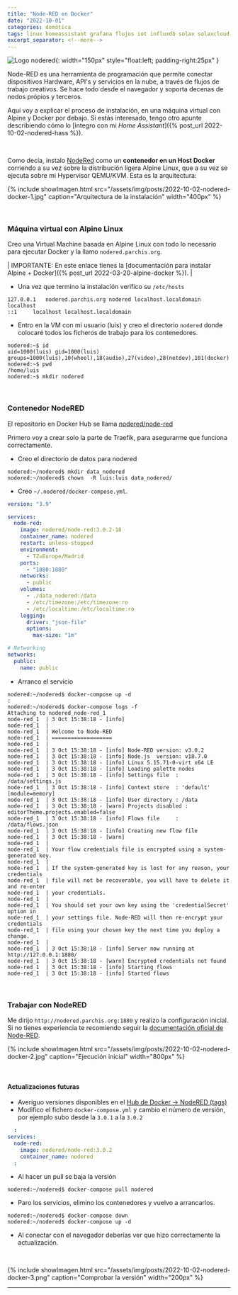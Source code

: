 ```yaml
---
title: "Node-RED en Docker"
date: "2022-10-01"
categories: domótica
tags: linux homeassistant grafana flujos iot influxdb solax solaxcloud docker
excerpt_separator: <!--more-->
---
```


![Logo nodered](/assets/img/posts/logo-nodered.svg){: width="150px" style="float:left; padding-right:25px" } 

Node-RED es una herramienta de programación que permite conectar dispositivos Hardware, API's y servicios en la nube, a través de flujos de trabajo creativos. Se hace todo desde el navegador y soporta decenas de nodos própios y terceros. 

Aquí voy a explicar el proceso de instalación, en una máquina virtual con Alpine y Docker por debajo. Si estás interesado, tengo otro apunte describiendo cómo lo [integro con mi *Home Assistant*]({% post_url 2022-10-02-nodered-hass %}).

<br clear="left"/>
<!--more-->

Como decía, instalo [NodeRed](https://nodered.org) como un **contenedor en un Host Docker** corriendo a su vez sobre la distribución ligera Alpine Linux, que a su vez se ejecuta sobre mi Hypervisor QEMU/KVM. Esta es la arquitectura:

{% include showImagen.html 
      src="/assets/img/posts/2022-10-02-nodered-docker-1.jpg" 
      caption="Arquitectura de la instalación" 
      width="400px"
      %}

<br/>


### Máquina virtual con Alpine Linux

Creo una Virtual Machine basada en Alpine Linux con todo lo necesario para ejecutar Docker y la llamo `nodered.parchis.org`.

| IMPORTANTE: En este enlace tienes la [documentación para instalar Alpine + Docker]({% post_url 2022-03-20-alpine-docker %}). |

- Una vez que termino la instalación verifico su `/etc/hosts`
```console
127.0.0.1	nodered.parchis.org nodered localhost.localdomain localhost
::1		localhost localhost.localdomain
```
- Entro en la VM con mi usuario (luis) y creo el directorio `nodered` donde colocaré todos los ficheros de trabajo para los contenedores.
```console
nodered:~$ id
uid=1000(luis) gid=1000(luis) groups=1000(luis),10(wheel),18(audio),27(video),28(netdev),101(docker)
nodered:~$ pwd
/home/luis
nodered:~$ mkdir nodered
```

<br/>

### Contenedor NodeRED

El repositorio en Docker Hub se llama [nodered/node-red](https://hub.docker.com/r/nodered/node-red/)

Primero voy a crear solo la parte de Traefik, para asegurarme que funciona correctamente.

-  Creo el directorio de datos para nodered
```console
nodered:~/nodered$ mkdir data_nodered
nodered:~/nodered$ chown  -R luis:luis data_nodered/
```
- Creo `~/.nodered/docker-compose.yml`.

```yml
version: "3.9"

services:
  node-red:
    image: nodered/node-red:3.0.2-18
    container_name: nodered
    restart: unless-stopped
    environment:
      - TZ=Europe/Madrid
    ports:
      - "1880:1880"
    networks:
      - public
    volumes:
      - ./data_nodered:/data
      - /etc/timezone:/etc/timezone:ro
      - /etc/localtime:/etc/localtime:ro
    logging:
      driver: "json-file"
      options:
        max-size: "1m"

# Networking
networks:
  public:
    name: public
```
- Arranco el servicio
```console
nodered:~/nodered$ docker-compose up -d
:
nodered:~/nodered$ docker-compose logs -f
Attaching to nodered_node-red_1
node-red_1  | 3 Oct 15:38:18 - [info]
node-red_1  |
node-red_1  | Welcome to Node-RED
node-red_1  | ===================
node-red_1  |
node-red_1  | 3 Oct 15:38:18 - [info] Node-RED version: v3.0.2
node-red_1  | 3 Oct 15:38:18 - [info] Node.js  version: v18.7.0
node-red_1  | 3 Oct 15:38:18 - [info] Linux 5.15.71-0-virt x64 LE
node-red_1  | 3 Oct 15:38:18 - [info] Loading palette nodes
node-red_1  | 3 Oct 15:38:18 - [info] Settings file  : /data/settings.js
node-red_1  | 3 Oct 15:38:18 - [info] Context store  : 'default' [module=memory]
node-red_1  | 3 Oct 15:38:18 - [info] User directory : /data
node-red_1  | 3 Oct 15:38:18 - [warn] Projects disabled : editorTheme.projects.enabled=false
node-red_1  | 3 Oct 15:38:18 - [info] Flows file     : /data/flows.json
node-red_1  | 3 Oct 15:38:18 - [info] Creating new flow file
node-red_1  | 3 Oct 15:38:18 - [warn]
node-red_1  |
node-red_1  | Your flow credentials file is encrypted using a system-generated key.
node-red_1  |
node-red_1  | If the system-generated key is lost for any reason, your credentials
node-red_1  | file will not be recoverable, you will have to delete it and re-enter
node-red_1  | your credentials.
node-red_1  |
node-red_1  | You should set your own key using the 'credentialSecret' option in
node-red_1  | your settings file. Node-RED will then re-encrypt your credentials
node-red_1  | file using your chosen key the next time you deploy a change.
node-red_1  |
node-red_1  | 3 Oct 15:38:18 - [info] Server now running at http://127.0.0.1:1880/
node-red_1  | 3 Oct 15:38:18 - [warn] Encrypted credentials not found
node-red_1  | 3 Oct 15:38:18 - [info] Starting flows
node-red_1  | 3 Oct 15:38:18 - [info] Started flows
```

<br/>

### Trabajar con NodeRED

Me dirijo `http://nodered.parchis.org:1880` y realizo la configuración inicial. Si no tienes experiencia te recomiendo seguir la [documentación oficial de Node-RED](https://nodered.org/docs/).

{% include showImagen.html 
      src="/assets/img/posts/2022-10-02-nodered-docker-2.jpg" 
      caption="Ejecución inicial" 
      width="800px"
      %}


<br/>

#### Actualizaciones futuras

- Averiguo versiones disponibles en el [Hub de Docker -> NodeRED (tags)](https://hub.docker.com/r/nodered/node-red/tags)
- Modifico el fichero `docker-compose.yml` y cambio el número de versión, por ejemplo subo desde la `3.0.1` a la `3.0.2`
```yaml
  :
services:
  node-red:
    image: nodered/node-red:3.0.2
    container_name: nodered
  :
```
- Al hacer un pull se baja la versión
```console
nodered:~/nodered$ docker-compose pull nodered
```
- Paro los servicios, elimino los contenedores y vuelvo a arrancarlos.
```console
nodered:~/nodered$ docker-compose down
nodered:~/nodered$ docker-compose up -d
```
- Al conectar con el navegador deberías ver que hizo correctamente la actualización.

<br/>

{% include showImagen.html 
      src="/assets/img/posts/2022-10-02-nodered-docker-3.png" 
      caption="Comprobar la versión" 
      width="200px"
      %}


---
